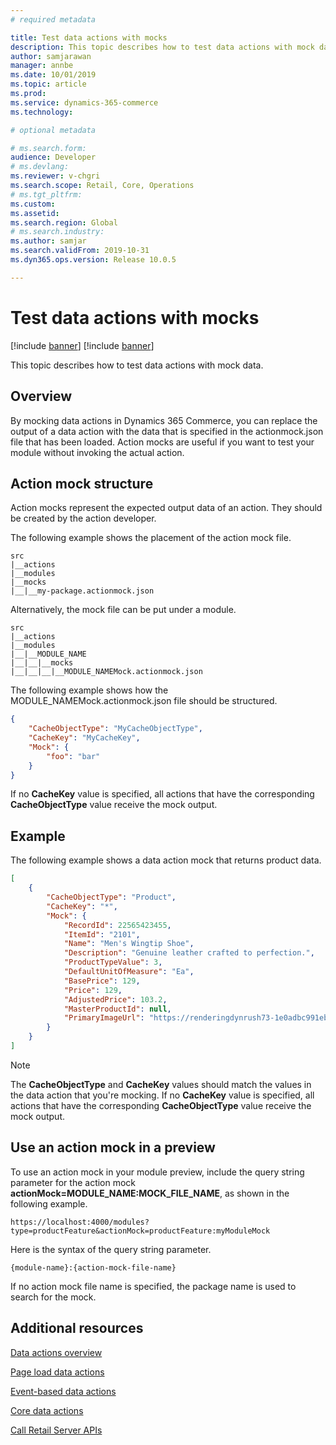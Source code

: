 ```yaml
---
# required metadata

title: Test data actions with mocks
description: This topic describes how to test data actions with mock data.
author: samjarawan
manager: annbe
ms.date: 10/01/2019
ms.topic: article
ms.prod: 
ms.service: dynamics-365-commerce
ms.technology: 

# optional metadata

# ms.search.form: 
audience: Developer
# ms.devlang: 
ms.reviewer: v-chgri
ms.search.scope: Retail, Core, Operations
# ms.tgt_pltfrm: 
ms.custom: 
ms.assetid: 
ms.search.region: Global
# ms.search.industry: 
ms.author: samjar
ms.search.validFrom: 2019-10-31
ms.dyn365.ops.version: Release 10.0.5

---
```

# Test data actions with mocks

[!include [banner](../includes/preview-banner.md)]
[!include [banner](../includes/banner.md)]

This topic describes how to test data actions with mock data.

## Overview


By mocking data actions in Dynamics 365 Commerce, you can replace the output of a data action with the data that is specified in the actionmock.json file that has been loaded. Action mocks are useful if you want to test your module without invoking the actual action.

## Action mock structure

Action mocks represent the expected output data of an action. They should be created by the action developer.

The following example shows the placement of the action mock file.

```text
src
|__actions
|__modules
|__mocks
|__|__my-package.actionmock.json
```

Alternatively, the mock file can be put under a module.

```text
src
|__actions
|__modules
|__|__MODULE_NAME
|__|__|__mocks
|__|__|__|__MODULE_NAMEMock.actionmock.json
```

The following example shows how the MODULE\_NAMEMock.actionmock.json file should be structured.

```json
{
    "CacheObjectType": "MyCacheObjectType",
    "CacheKey": "MyCacheKey",
    "Mock": {
        "foo": "bar"      
    }
}
```

If no **CacheKey** value is specified, all actions that have the corresponding **CacheObjectType** value receive the mock output.

## Example

The following example shows a data action mock that returns product data.

```json
[
    {
        "CacheObjectType": "Product",
        "CacheKey": "*",
        "Mock": {
            "RecordId": 22565423455,
            "ItemId": "2101",
            "Name": "Men's Wingtip Shoe",
            "Description": "Genuine leather crafted to perfection.",
            "ProductTypeValue": 3,
            "DefaultUnitOfMeasure": "Ea",
            "BasePrice": 129,
            "Price": 129,
            "AdjustedPrice": 103.2,
            "MasterProductId": null,
            "PrimaryImageUrl": "https://renderingdynrush73-1e0adbc991eb8c2f0ret.cloud.retail.dynamics.com/MediaServer/Products/2101_000_001.png"            
        }
    }
]
```

> [!NOTE]
> The **CacheObjectType** and **CacheKey** values should match the values in the data action that you're mocking. If no **CacheKey** value is specified, all actions that have the corresponding **CacheObjectType** value receive the mock output.

## Use an action mock in a preview

To use an action mock in your module preview, include the query string parameter for the action mock **actionMock=MODULE_NAME:MOCK_FILE_NAME**, as shown in the following example.

`https://localhost:4000/modules?type=productFeature&actionMock=productFeature:myModuleMock`

Here is the syntax of the query string parameter.

`{module-name}:{action-mock-file-name}`

If no action mock file name is specified, the package name is used to search for the mock.

## Additional resources

[Data actions overview](data-actions.md)

[Page load data actions](page-load-data-action.md)

[Event-based data actions](event-based-data-actions.md)

[Core data actions](core-data-actions.md)

[Call Retail Server APIs](call-retail-server-apis.md)
